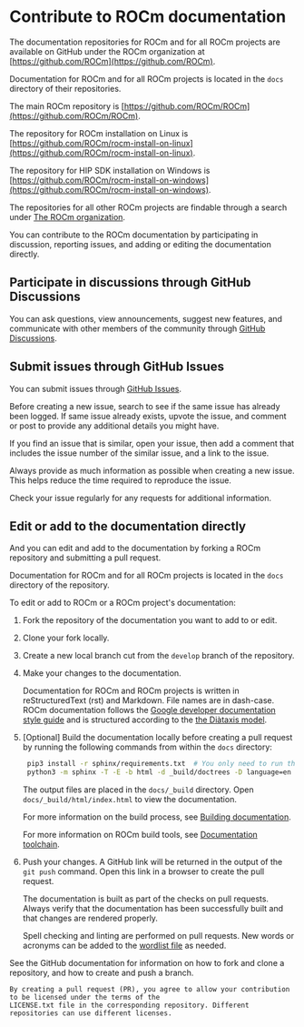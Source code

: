 <head>
  <meta charset="UTF-8">
  <meta name="description" content="Contributing to ROCm">
  <meta name="keywords" content="ROCm, contributing, contribute, maintainer, contributor">
</head>

# Contribute to ROCm documentation

The documentation repositories for ROCm and for all ROCm projects are available on GitHub under the ROCm organization at [https://github.com/ROCm](https://github.com/ROCm).

Documentation for ROCm and for all ROCm projects is located in the `docs` directory of their repositories.

The main ROCm repository is [https://github.com/ROCm/ROCm](https://github.com/ROCm/ROCm).

The repository for ROCm installation on Linux is [https://github.com/ROCm/rocm-install-on-linux](https://github.com/ROCm/rocm-install-on-linux).

The repository for HIP SDK installation on Windows is [https://github.com/ROCm/rocm-install-on-windows](https://github.com/ROCm/rocm-install-on-windows).

The repositories for all other ROCm projects are findable through a search under [The ROCm organization](https://github.com/ROCm).

You can contribute to the ROCm documentation by participating in discussion, reporting issues, and adding or editing the documentation directly.

## Participate in discussions through GitHub Discussions

You can ask questions, view announcements, suggest new features, and communicate with other members of the community through [GitHub Discussions](https://github.com/ROCm/ROCm/discussions).

## Submit issues through GitHub Issues

You can submit issues through [GitHub Issues](https://github.com/ROCm/ROCm/issues).

Before creating a new issue, search to see if the same issue has already been logged. If same issue already exists, upvote the issue, and comment or post to provide any additional details you might have.

If you find an issue that is similar, open your issue, then add a comment that includes the issue number of the similar issue, and a link to the issue.

Always provide as much information as possible when creating a new issue. This helps reduce the time required to reproduce the issue.

Check your issue regularly for any requests for additional information.

## Edit or add to the documentation directly

And you can edit and add to the documentation by forking a ROCm repository and submitting a pull request.

Documentation for ROCm and for all ROCm projects is located in the `docs` directory of the repository.

To edit or add to ROCm or a ROCm project's documentation:

1. Fork the repository of the documentation you want to add to or edit.
2. Clone your fork locally.
3. Create a new local branch cut from the `develop` branch of the repository.
4. Make your changes to the documentation.

    Documentation for ROCm and ROCm projects is written in reStructuredText (rst) and Markdown. File names are in dash-case. ROCm documentation follows the [Google developer documentation style guide](https://developers.google.com/style/highlights) and is structured according to the [the Diàtaxis model](https://diataxis.fr/how-to-use-diataxis/).
5. [Optional] Build the documentation locally before creating a pull request by running the following commands from within the `docs` directory:

    ```bash
     pip3 install -r sphinx/requirements.txt  # You only need to run this command once
     python3 -m sphinx -T -E -b html -d _build/doctrees -D language=en . _build/html
     ```

    The output files are placed in the `docs/_build` directory. Open `docs/_build/html/index.html` to view the documentation. 

    For more information on the build process, see [Building documentation](building.md). 

    For more information on ROCm build tools, see [Documentation toolchain](toolchain.md).
6. Push your changes. A GitHub link will be returned in the output of the `git push` command. Open this link in a browser to create the pull request.

    The documentation is built as part of the checks on pull requests. Always verify that the documentation has been successfully built and that changes are rendered properly.

    Spell checking and linting are performed on pull requests. New words or acronyms can be added to the [wordlist file](https://github.com/ROCm/rocm-docs-core/blob/develop/.wordlist.txt) as needed.

See the GitHub documentation for information on how to fork and clone a repository, and how to create and push a branch.

```{important}
By creating a pull request (PR), you agree to allow your contribution to be licensed under the terms of the
LICENSE.txt file in the corresponding repository. Different repositories can use different licenses.
```
